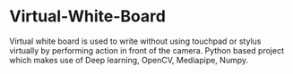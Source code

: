# Virtual-White-Board

Virtual white board is used to write without using touchpad or stylus virtually by performing action in front of the camera.
Python based project which makes use of Deep learning, OpenCV, Mediapipe, Numpy.

